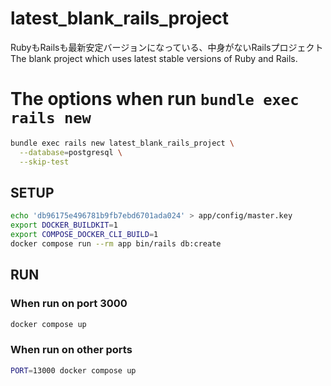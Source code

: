 # latest_blank_rails_project
RubyもRailsも最新安定バージョンになっている、中身がないRailsプロジェクト
The blank project which uses latest stable versions of Ruby and Rails.

# The options when run `bundle exec rails new`

```sh
bundle exec rails new latest_blank_rails_project \
  --database=postgresql \
  --skip-test
```

## SETUP

```sh
echo 'db96175e496781b9fb7ebd6701ada024' > app/config/master.key
export DOCKER_BUILDKIT=1
export COMPOSE_DOCKER_CLI_BUILD=1
docker compose run --rm app bin/rails db:create
```


## RUN

### When run on port 3000

```sh
docker compose up
```

### When run on other ports

```sh
PORT=13000 docker compose up
```
